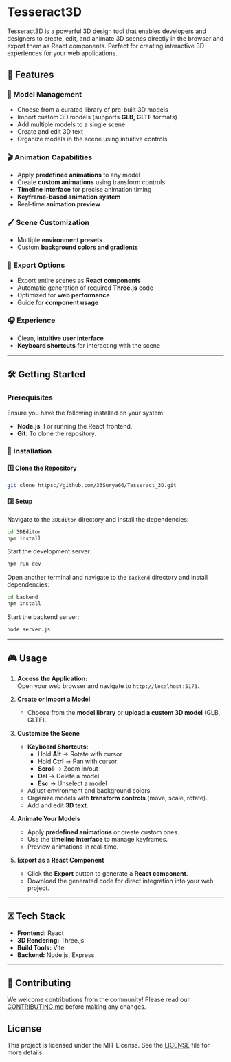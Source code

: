 # Tesseract3D

Tesseract3D is a powerful 3D design tool that enables developers and designers to create, edit, and animate 3D scenes directly in the browser and export them as React components. Perfect for creating interactive 3D experiences for your web applications.

## 🚀 Features

### 🎨 Model Management
- Choose from a curated library of pre-built 3D models
- Import custom 3D models (supports **GLB, GLTF** formats)
- Add multiple models to a single scene
- Create and edit 3D text
- Organize models in the scene using intuitive controls

### 🎬 Animation Capabilities
- Apply **predefined animations** to any model
- Create **custom animations** using transform controls
- **Timeline interface** for precise animation timing
- **Keyframe-based animation system**
- Real-time **animation preview**

### 🖌️ Scene Customization
- Multiple **environment presets**
- Custom **background colors and gradients**

### 📄 Export Options
- Export entire scenes as **React components**
- Automatic generation of required **Three.js** code
- Optimized for **web performance**
- Guide for **component usage**

### 🎧 Experience
- Clean, **intuitive user interface**
- **Keyboard shortcuts** for interacting with the scene

---

## 🛠 Getting Started

### Prerequisites
Ensure you have the following installed on your system:

- **Node.js**: For running the React frontend.
- **Git**: To clone the repository.

### 🔧 Installation

#### 1️⃣ Clone the Repository
```bash
git clone https://github.com/33Surya66/Tesseract_3D.git
```

#### 2️⃣ Setup
Navigate to the `3DEditor` directory and install the dependencies:
```bash
cd 3DEditor
npm install
```

Start the development server:
```bash
npm run dev
```

Open another terminal and navigate to the `backend` directory and install dependencies:
```bash
cd backend
npm install
```

Start the backend server:
```bash
node server.js
```

---

## 🎮 Usage

1. **Access the Application:**  
   Open your web browser and navigate to `http://localhost:5173`.

2. **Create or Import a Model**  
   - Choose from the **model library** or **upload a custom 3D model** (GLB, GLTF).

3. **Customize the Scene**  
   - **Keyboard Shortcuts:**
     - Hold **Alt** → Rotate with cursor
     - Hold **Ctrl** → Pan with cursor
     - **Scroll** → Zoom in/out
     - **Del** → Delete a model
     - **Esc** → Unselect a model
   - Adjust environment and background colors.
   - Organize models with **transform controls** (move, scale, rotate).
   - Add and edit **3D text**.

4. **Animate Your Models**  
   - Apply **predefined animations** or create custom ones.
   - Use the **timeline interface** to manage keyframes.
   - Preview animations in real-time.

5. **Export as a React Component**  
   - Click the **Export** button to generate a **React component**.
   - Download the generated code for direct integration into your web project.

---

## 🗷 Tech Stack

- **Frontend:** React
- **3D Rendering:** Three.js
- **Build Tools:** Vite
- **Backend:** Node.js, Express

---

## 🤝 Contributing

We welcome contributions from the community! Please read our [CONTRIBUTING.md](./CONTRIBUTING.md) before making any changes.

## License
This project is licensed under the MIT License. See the [LICENSE](LICENSE) file for more details.

